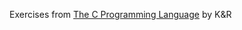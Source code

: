 Exercises from [The C Programming Language](http://www.amazon.com/C-Programming-Language-2nd-Edition/dp/0131103628/ref=sr_1_1?ie=UTF8&qid=1347941103&sr=8-1&keywords=the+c+programming+language) by K&R